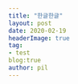 ```yaml
---
title: "한글한글"
layout: post
date: 2020-02-19
headerImage: true
tag:
- test
blog:true
author: pil
---
```

# 
